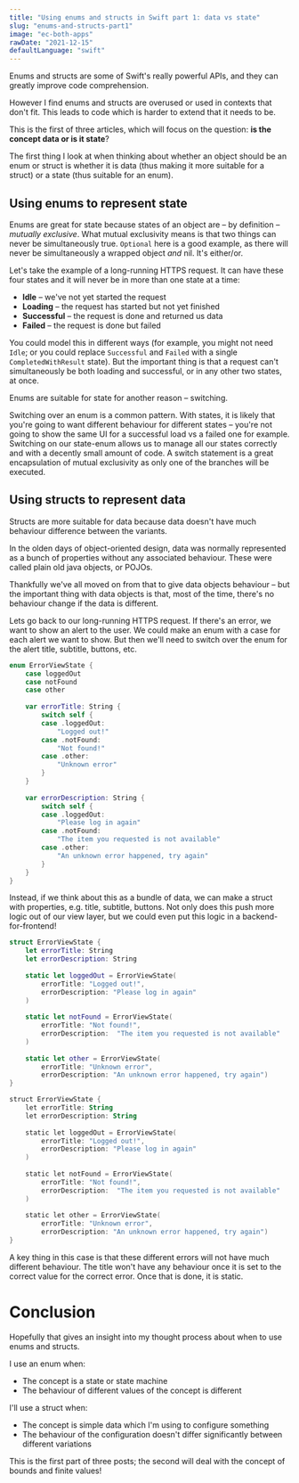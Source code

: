 ```yaml
---
title: "Using enums and structs in Swift part 1: data vs state"
slug: "enums-and-structs-part1"
image: "ec-both-apps"
rawDate: "2021-12-15"
defaultLanguage: "swift"
---
```

Enums and structs are some of Swift's really powerful APIs, and they can greatly improve code comprehension.

However I find enums and structs are overused or used in contexts that don't fit. This leads to code which is harder to extend that it needs to be.

This is the first of three articles, which will focus on the question: **is the concept data or is it state**?

The first thing I look at when thinking about whether an object should be an enum or struct is whether it is data (thus making it more suitable for a struct) or a state (thus suitable for an enum).

## Using enums to represent state

Enums are great for state because states of an object are – by definition – *mutually exclusive*. What mutual exclusivity means is that two things can never be simultaneously true. `Optional` here is a good example, as there will never be simultaneously a wrapped object *and* nil. It's either/or.

Let's take the example of a long-running HTTPS request. It can have these four states and it will never be in more than one state at a time:

- **Idle** – we've not yet started the request
- **Loading** – the request has started but not yet finished
- **Successful** – the request is done and returned us data
- **Failed** – the request is done but failed

You could model this in different ways (for example, you might not need `Idle`; or you could replace `Successful` and `Failed` with a single `CompletedWithResult` state). But the important thing is that a request can't simultaneously be both loading and successful, or in any other two states, at once.

Enums are suitable for state for another reason – switching.

Switching over an enum is a common pattern. With states, it is likely that you're going to want different behaviour for different states – you're not going to show the same UI for a successful load vs a failed one for example. Switching on our state-enum allows us to manage all our states correctly and with a decently small amount of code. A switch statement is a great encapsulation of mutual exclusivity as only one of the branches will be executed.

## Using structs to represent data

Structs are more suitable for data because data doesn't have much behaviour difference between the variants.

In the olden days of object-oriented design, data was normally represented as a bunch of properties without any associated behaviour. These were called plain old java objects, or POJOs.

Thankfully we've all moved on from that to give data objects behaviour – but the important thing with data objects is that, most of the time, there's no behaviour change if the data is different.

Lets go back to our long-running HTTPS request. If there's an error, we want to show an alert to the user. We could make an enum with a case for each alert we want to show. But then we'll need to switch over the enum for the alert title, subtitle, buttons, etc.

```swift
enum ErrorViewState {
    case loggedOut
    case notFound
    case other
    
    var errorTitle: String {
        switch self {
        case .loggedOut:
            "Logged out!"
        case .notFound:
            "Not found!"
        case .other:
            "Unknown error"
        }
    }
    
    var errorDescription: String {
        switch self {
        case .loggedOut:
            "Please log in again"
        case .notFound:
            "The item you requested is not available"
        case .other:
            "An unknown error happened, try again"
        }
    }
}
```

Instead, if we think about this as a bundle of data, we can make a struct with properties, e.g. title, subtitle, buttons. Not only does this push more logic out of our view layer, but we could even put this logic in a backend-for-frontend!

```swift
struct ErrorViewState {
    let errorTitle: String
    let errorDescription: String
    
    static let loggedOut = ErrorViewState(
        errorTitle: "Logged out!",
        errorDescription: "Please log in again"
    )
    
    static let notFound = ErrorViewState(
        errorTitle: "Not found!",
        errorDescription:  "The item you requested is not available"
    )
    
    static let other = ErrorViewState(
        errorTitle: "Unknown error",
        errorDescription: "An unknown error happened, try again")
}

```

```kotlin
struct ErrorViewState {
    let errorTitle: String
    let errorDescription: String
    
    static let loggedOut = ErrorViewState(
        errorTitle: "Logged out!",
        errorDescription: "Please log in again"
    )
    
    static let notFound = ErrorViewState(
        errorTitle: "Not found!",
        errorDescription:  "The item you requested is not available"
    )
    
    static let other = ErrorViewState(
        errorTitle: "Unknown error",
        errorDescription: "An unknown error happened, try again")
}

```

A key thing in this case is that these different errors will not have much different behaviour. The title won't have any behaviour once it is set to the correct value for the correct error. Once that is done, it is static.

# Conclusion

Hopefully that gives an insight into my thought process about when to use enums and structs.

I use an enum when:
- The concept is a state or state machine
- The behaviour of different values of the concept is different

I'll use a struct when:
- The concept is simple data which I'm using to configure something
- The behaviour of the configuration doesn't differ significantly between different variations

This is the first part of three posts; the second will deal with the concept of bounds and finite values!
